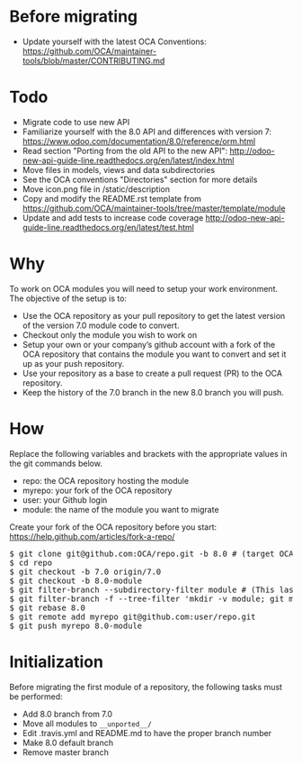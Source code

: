 # Before migrating

* Update yourself with the latest OCA Conventions: https://github.com/OCA/maintainer-tools/blob/master/CONTRIBUTING.md

# Todo

* Migrate code to use new API
 * Familiarize yourself with the 8.0 API and differences with version 7: https://www.odoo.com/documentation/8.0/reference/orm.html
 * Read section "Porting from the old API to the new API": http://odoo-new-api-guide-line.readthedocs.org/en/latest/index.html
* Move files in models, views and data subdirectories
 * See the OCA conventions "Directories" section for more details
* Move icon.png file in /static/description
* Copy and modify the README.rst template from https://github.com/OCA/maintainer-tools/tree/master/template/module
* Update and add tests to increase code coverage http://odoo-new-api-guide-line.readthedocs.org/en/latest/test.html

# Why

To work on OCA modules you will need to setup your work environment. The objective of the setup is to:

* Use the OCA repository as your pull repository to get the latest version of the version 7.0 module code to convert.
* Checkout only the module you wish to work on
* Setup your own or your company’s github account with a fork of the OCA repository that contains the module you want to convert and set it up as your push repository.
* Use your repository as a base to create a pull request (PR) to the OCA repository.
* Keep the history of the 7.0 branch in the new 8.0 branch you will push.

# How

Replace the following variables and brackets with the appropriate values in the git commands below.

* repo: the OCA repository hosting the module
* myrepo: your fork of the OCA repository
* user: your Github login
* module: the name of the module you want to migrate

Create your fork of the OCA repository before you start: https://help.github.com/articles/fork-a-repo/

<pre>
$ git clone git@github.com:OCA/repo.git -b 8.0 # (target OCA branch)
$ cd repo
$ git checkout -b 7.0 origin/7.0
$ git checkout -b 8.0-module
$ git filter-branch --subdirectory-filter module # (This last step keeps and rewrites the history only for the selected addon.)
$ git filter-branch -f --tree-filter 'mkdir -v module; git mv -k * module' HEAD
$ git rebase 8.0
$ git remote add myrepo git@github.com:user/repo.git
$ git push myrepo 8.0-module
</pre>

# Initialization

Before migrating the first module of a repository, the following tasks must be performed:

* Add 8.0 branch from 7.0
* Move all modules to `__unported__/`
* Edit .travis.yml and README.md to have the proper branch number
* Make 8.0 default branch
* Remove master branch